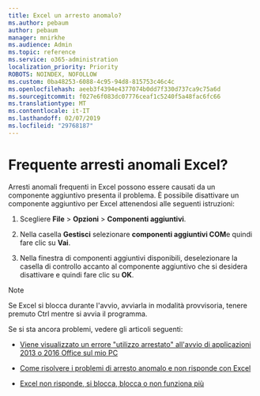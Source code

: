 ```yaml
---
title: Excel un arresto anomalo?
ms.author: pebaum
author: pebaum
manager: mnirkhe
ms.audience: Admin
ms.topic: reference
ms.service: o365-administration
localization_priority: Priority
ROBOTS: NOINDEX, NOFOLLOW
ms.custom: 0ba48253-6088-4c95-94d8-815753c46c4c
ms.openlocfilehash: aeeb3f4394e4377074b0dd7f330d737ca9c75a6d
ms.sourcegitcommit: f027e6f083dc07776ceaf1c5240f5a48fac6fc66
ms.translationtype: MT
ms.contentlocale: it-IT
ms.lasthandoff: 02/07/2019
ms.locfileid: "29768187"
---
```

# <a name="frequent-excel-crashes"></a>Frequente arresti anomali Excel?

Arresti anomali frequenti in Excel possono essere causati da un componente aggiuntivo presenta il problema. È possibile disattivare un componente aggiuntivo per Excel attenendosi alle seguenti istruzioni:
  
1. Scegliere **File** \> **Opzioni** \> **Componenti aggiuntivi**.
    
2. Nella casella **Gestisci** selezionare **componenti aggiuntivi COM**e quindi fare clic su **Vai**.
    
3. Nella finestra di componenti aggiuntivi disponibili, deselezionare la casella di controllo accanto al componente aggiuntivo che si desidera disattivare e quindi fare clic su **OK**.
    
> [!NOTE]
> Se Excel si blocca durante l'avvio, avviarla in modalità provvisoria, tenere premuto Ctrl mentre si avvia il programma. 
  
Se si sta ancora problemi, vedere gli articoli seguenti:
  
- [Viene visualizzato un errore "utilizzo arrestato" all'avvio di applicazioni 2013 o 2016 Office sul mio PC](https://support.office.com/article/52bd7985-4e99-4a35-84c8-2d9b8301a2fa.aspx)
    
- [Come risolvere i problemi di arresto anomalo e non risponde con Excel](https://support.microsoft.com/help/2758592/how-to-troubleshoot-crashing-and-not-responding-issues-with-excel)
    
- [Excel non risponde, si blocca, blocca o non funziona più](https://support.office.com/article/37e7d3c9-9e84-40bf-a805-4ca6853a1ff4.aspx)
    
